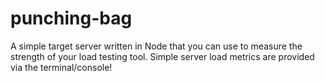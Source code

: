 # punching-bag
A simple target server written in Node that you can use to measure the strength of your load testing tool. Simple server load metrics are provided via the terminal/console!
